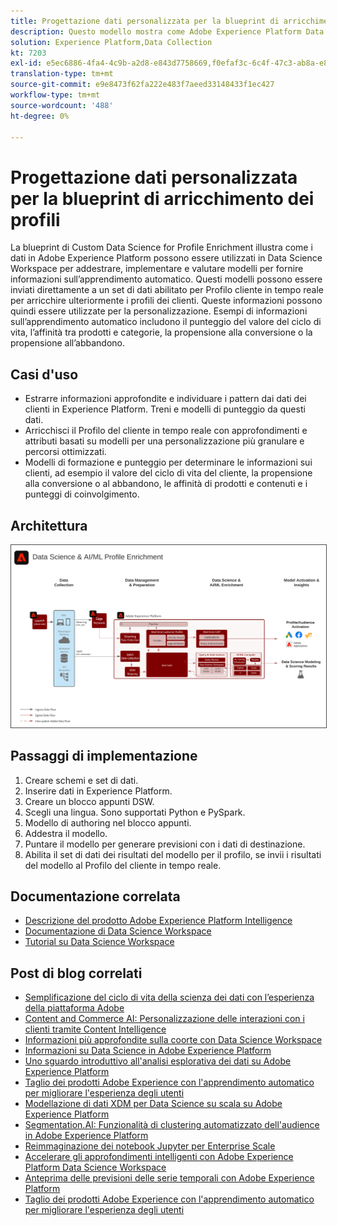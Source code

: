 ```yaml
---
title: Progettazione dati personalizzata per la blueprint di arricchimento dei profili
description: Questo modello mostra come Adobe Experience Platform Data Science Workspace può utilizzare i dati all’interno di Experience Platform per addestrare, implementare e valutare modelli per fornire informazioni sull’apprendimento automatico provenienti dai dati.
solution: Experience Platform,Data Collection
kt: 7203
exl-id: e5ec6886-4fa4-4c9b-a2d8-e843d7758669,f0efaf3c-6c4f-47c3-ab8a-e8e146dd071c
translation-type: tm+mt
source-git-commit: e9e8473f62fa222e483f7aeed33148433f1ec427
workflow-type: tm+mt
source-wordcount: '488'
ht-degree: 0%

---
```


# Progettazione dati personalizzata per la blueprint di arricchimento dei profili

La blueprint di Custom Data Science for Profile Enrichment illustra come i dati in Adobe Experience Platform possono essere utilizzati in Data Science Workspace per addestrare, implementare e valutare modelli per fornire informazioni sull’apprendimento automatico. Questi modelli possono essere inviati direttamente a un set di dati abilitato per Profilo cliente in tempo reale per arricchire ulteriormente i profili dei clienti. Queste informazioni possono quindi essere utilizzate per la personalizzazione. Esempi di informazioni sull’apprendimento automatico includono il punteggio del valore del ciclo di vita, l’affinità tra prodotti e categorie, la propensione alla conversione o la propensione all’abbandono.

## Casi d&#39;uso

* Estrarre informazioni approfondite e individuare i pattern dai dati dei clienti in Experience Platform. Treni e modelli di punteggio da questi dati.
* Arricchisci il Profilo del cliente in tempo reale con approfondimenti e attributi basati su modelli per una personalizzazione più granulare e percorsi ottimizzati.
* Modelli di formazione e punteggio per determinare le informazioni sui clienti, ad esempio il valore del ciclo di vita del cliente, la propensione alla conversione o al abbandono, le affinità di prodotti e contenuti e i punteggi di coinvolgimento.

## Architettura

<img src="assets/datascience.svg" alt="Architettura di riferimento per la blueprint di personalizzazione dei dati per l’arricchimento dei profili" style="border:1px solid #4a4a4a" />

## Passaggi di implementazione

1. Creare schemi e set di dati.
1. Inserire dati in Experience Platform.
1. Creare un blocco appunti DSW.
1. Scegli una lingua. Sono supportati Python e PySpark.
1. Modello di authoring nel blocco appunti.
1. Addestra il modello.
1. Puntare il modello per generare previsioni con i dati di destinazione.
1. Abilita il set di dati dei risultati del modello per il profilo, se invii i risultati del modello al Profilo del cliente in tempo reale.

## Documentazione correlata

* [Descrizione del prodotto Adobe Experience Platform Intelligence](https://helpx.adobe.com/legal/product-descriptions/adobe-experience-platform-intelligence---product-description.html)
* [Documentazione di Data Science Workspace](https://experienceleague.adobe.com/docs/experience-platform/data-science-workspace/home.html?lang=en)
* [Tutorial su Data Science Workspace](https://experienceleague.adobe.com/docs/platform-learn/tutorials/data-science-workspace/understanding-data-science-workspace.html)

## Post di blog correlati

* [Semplificazione del ciclo di vita della scienza dei dati con l’esperienza della piattaforma Adobe](https://medium.com/adobetech/simplifying-the-data-science-lifecycle-with-adobe-platform-experience-8ea4f056d82f)
* [Content and Commerce AI: Personalizzazione delle interazioni con i clienti tramite Content Intelligence](https://medium.com/adobetech/content-and-commerce-ai-personalizing-your-interactions-with-customers-through-content-intelligence-dc182601deab)
* [Informazioni più approfondite sulla coorte con Data Science Workspace](https://medium.com/adobetech/gaining-a-deeper-understanding-of-churn-using-data-science-workspace-18a2190e0cf3)
* [Informazioni su Data Science in Adobe Experience Platform](https://medium.com/adobetech/understanding-data-science-in-adobe-experience-platform-5bce5a17b42)
* [Uno sguardo introduttivo all&#39;analisi esplorativa dei dati su Adobe Experience Platform](https://medium.com/adobetech/an-introductory-look-at-exploratory-data-analysis-on-adobe-experience-platform-1bfce7501d9a)
* [Taglio dei prodotti Adobe Experience con l&#39;apprendimento automatico per migliorare l&#39;esperienza degli utenti](https://medium.com/adobetech/cutting-across-adobe-experience-products-with-machine-learning-to-elevated-user-experience-7c85000510d1)
* [Modellazione di dati XDM per Data Science su scala su Adobe Experience Platform](https://medium.com/adobetech/modeling-xdm-data-for-data-science-at-scale-on-adobe-experience-platform-222bb2a6dbf7)
* [Segmentation.AI: Funzionalità di clustering automatizzato dell&#39;audience in Adobe Experience Platform](https://medium.com/adobetech/segmentation-ai-automated-audience-clustering-as-a-service-in-adobe-experience-platform-261f4099462c)
* [Reimmaginazione dei notebook Jupyter per Enterprise Scale](https://medium.com/adobetech/reimagining-jupyter-notebooks-for-enterprise-scale-8bc6340d504a)
* [Accelerare gli approfondimenti intelligenti con Adobe Experience Platform Data Science Workspace](https://medium.com/adobetech/accelerate-intelligent-insights-with-adobe-experience-platform-data-science-workspace-89538bacbbea)
* [Anteprima delle previsioni delle serie temporali con Adobe Experience Platform](https://medium.com/adobetech/preview-of-time-series-forecasting-with-adobe-experience-platform-38a2fc778e89)
* [Taglio dei prodotti Adobe Experience con l&#39;apprendimento automatico per migliorare l&#39;esperienza degli utenti](https://medium.com/adobetech/cutting-across-adobe-experience-products-with-machine-learning-to-elevated-user-experience-7c85000510d1)
